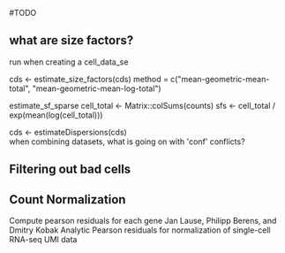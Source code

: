 #TODO

## what are size factors?

run when creating a cell_data_se

  cds <- estimate_size_factors(cds)
            method = c("mean-geometric-mean-total", "mean-geometric-mean-log-total")

  estimate_sf_sparse
     cell_total <- Matrix::colSums(counts)
     sfs <- cell_total / exp(mean(log(cell_total)))

cds <- estimateDispersions(cds)    
when combining datasets, what is going on with 'conf' conflicts?


## Filtering out bad cells



## Count Normalization

Compute pearson residuals for each gene
Jan Lause, Philipp Berens, and Dmitry Kobak
Analytic Pearson residuals for normalization of single-cell RNA-seq UMI data

